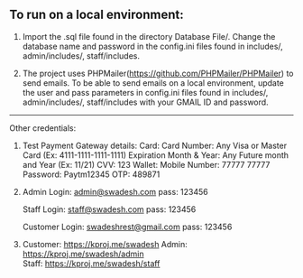 To run on a local environment:
----------------------------------------------------------------------
1.	Import the .sql file found in the directory Database File/.
Change the database name and password in the config.ini files found in includes/, admin/includes/, staff/includes.

2.	The project uses PHPMailer(https://github.com/PHPMailer/PHPMailer) to send emails. 
To be able to send emails on a local environment, update the user and pass parameters in config.ini files found in includes/, admin/includes/, staff/includes with your GMAIL ID and password.
----------------------------------------------------------------------
Other credentials:

1.	Test Payment Gateway details:
	Card:
		Card Number:	Any Visa or Master Card (Ex: 4111-1111-1111-1111)
		Expiration Month & Year:	Any Future month and Year (Ex: 11/21)
		CVV:	123
	Wallet:
		Mobile Number:	77777 77777
		Password:	Paytm12345
		OTP:	489871

2.	Admin Login:
	admin@swadesh.com
	pass: 123456

	Staff Login:
	staff@swadesh.com
	pass: 123456

	Customer Login:
	swadeshrest@gmail.com
	pass: 123456

3. 	Customer:	https://kproj.me/swadesh
	Admin:	https://kproj.me/swadesh/admin	
	Staff:	https://kproj.me/swadesh/staff
